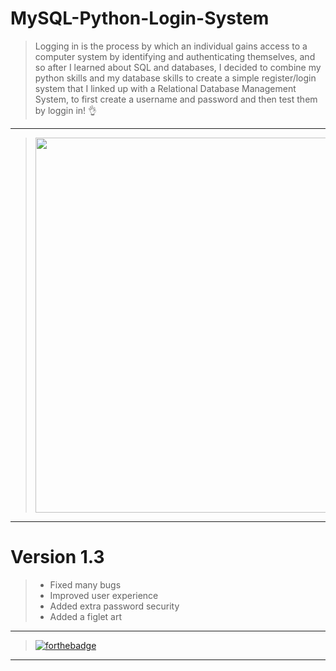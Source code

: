 # MySQL-Python-Login-System
> Logging in is the process by which an individual gains access to a computer system by identifying and authenticating themselves, and so after I learned about SQL and databases, I decided to combine my python skills and my database skills to create a simple register/login system that I linked up with a Relational Database Management System, to first create a username and password and then test them by loggin in! :ok_hand:

---

> <img src="https://images.unsplash.com/photo-1509822929063-6b6cfc9b42f2?ixlib=rb-1.2.1&ixid=MXwxMjA3fDB8MHxwaG90by1wYWdlfHx8fGVufDB8fHw%3D&auto=format&fit=crop&w=1950&q=80" width="600">

---

# Version 1.3
> * Fixed many bugs
> * Improved user experience 
> * Added extra password security
> * Added a figlet art

---

> [![forthebadge](https://forthebadge.com/images/badges/made-with-python.svg)](https://debugleader.github.io)

---
